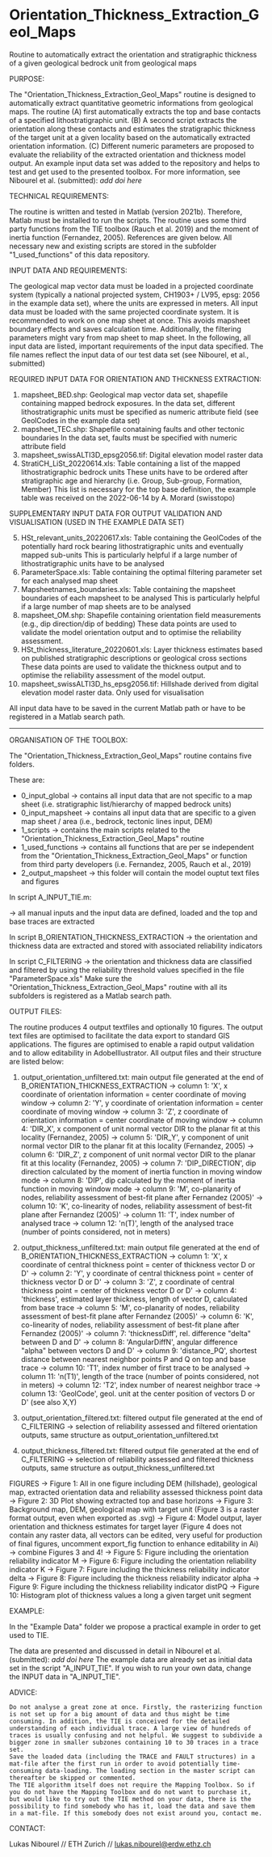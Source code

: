 # Orientation_Thickness_Extraction_Geol_Maps
Routine to automatically extract the orientation and stratigraphic thickness of a given geological bedrock unit from geological maps

PURPOSE:

The "Orientation_Thickness_Extraction_Geol_Maps" routine is designed to automatically extract quantitative geometric informations from geological maps. The routine (A) first automatically extracts the top and base contacts of a specified lithostratigraphic unit. (B) A second script extracts the orientation along these contacts and estimates the stratigraphic thickness of the target unit at a given locality based on the automatically extracted orientation information. (C) Different numeric parameters are proposed to evaluate the reliability of the extracted orientation and thickness model output. An example input data set was added to the repository and helps to test and get used to the presented toolbox. For more information, see Nibourel et al. (submitted): *add doi here*

TECHNICAL REQUIREMENTS:

The routine is written and tested in Matlab (version 2021b). Therefore, Matlab must be installed to run the scripts.
The routine uses some third party functions from the TIE toolbox (Rauch et al. 2019) and the moment of inertia function (Fernandez, 2005).
References are given below. All necessary new and existing scripts are stored in the subfolder "1_used_functions" of this data repository.

INPUT DATA AND REQUIREMENTS:

The geological map vector data must be loaded in a projected coordinate system (typically a national projected system, CH1903+ / LV95, epsg: 2056 in the example data set), where the units are expressed in meters.
All input data must be loaded with the same projected coordinate system. It is recommended to work on one map sheet at once. This avoids mapsheet boundary effects and saves calculation time. Additionally, the filtering parameters might vary from map sheet to map sheet.
In the following, all input data are listed, important requirements of the input data specified. The file names reflect the input data of our test data set (see Nibourel, et al., submitted)

REQUIRED INPUT DATA FOR ORIENTATION AND THICKNESS EXTRACTION:

1. mapsheet_BED.shp:                      Geological map vector data set, shapefile containing mapped bedrock exposures.
                                          In the data set, different lithostratigraphic units must be specified as numeric attribute field (see GeolCodes in the example data set)
2. mapsheet_TEC.shp:                      Shapefile conataining faults and other tectonic boundaries
                                          In the data set, faults must be specified with numeric attribute field
3. mapsheet_swissALTI3D_epsg2056.tif:     Digital elevation model raster data
4. StratiCH_LiSt_20220614.xls:            Table containing a list of the mapped lithostratigraphic bedrock units
                                          These units have to be ordered after stratigraphic age and hierarchy (i.e. Group, Sub-group, Formation, Member)
                                          This list is necessary for the top base definition, the example table was received on the 2022-06-14 by A. Morard (swisstopo)

SUPPLEMENTARY INPUT DATA FOR OUTPUT VALIDATION AND VISUALISATION (USED IN THE EXAMPLE DATA SET)

5. HSt_relevant_units_20220617.xls:       Table containing the GeolCodes of the potentially hard rock bearing lithostratigraphic units and eventually mapped sub-units
                                          This is particularly helpful if a large number of lithostratigraphic units have to be analysed
6. ParameterSpace.xls:                    Table containing the optimal filtering parameter set for each analysed map sheet
7. Mapsheetnames_boundaries.xls:          Table containing the mapsheet boundaries of each mapsheet to be analysed
                                          This is particularly helpful if a large number of map sheets are to be analysed
8. mapsheet_OM.shp:                       Shapefile containing orientation field measurements (e.g., dip direction/dip of bedding)
                                          These data points are used to validate the model orientation output and to optimise the reliability assessment.
9. HSt_thickness_literature_20220601.xls: Layer thickness estimates based on published stratigraphic descriptions or geological cross sections
                                          These data points are used to validate the thickness output and to optimise the reliability assessment of the model output.
10. mapsheet_swissALTI3D_hs_epsg2056.tif: Hillshade derived from digital elevation model raster data. Only used for visualisation

All input data have to be saved in the current Matlab path or have to be registered in a Matlab search path.

***
ORGANISATION OF THE TOOLBOX:

The "Orientation_Thickness_Extraction_Geol_Maps" routine contains five folders.

These are:

- 0_input_global
	-> contains all input data that are not specific to a map sheet (i.e. stratigraphic list/hierarchy of mapped bedrock units)
- 0_input_mapsheet
	-> contains all input data that are specific to a given map sheet / area (i.e., bedrock, tectonic lines input, DEM)
- 1_scripts
	-> contains the main scripts related to the "Orientation_Thickness_Extraction_Geol_Maps" routine
- 1_used_functions
	-> contains all functions that are per se independent from the "Orientation_Thickness_Extraction_Geol_Maps" or function from third party developers (i.e. Fernandez, 2005, Rauch et al., 2019)
- 2_output_mapsheet
	-> this folder will contain the model ouptut text files and figures

In script A_INPUT_TIE.m:

-> all manual inputs and the input data are defined, loaded and the top and base traces are extracted

In script B_ORIENTATION_THICKNESS_EXTRACTION
-> the orientation and thickness data are extracted and stored with associated reliability indicators

In script C_FILTERING
-> the orientation and thickness data are classified and filtered by using the reliability threshold values specified in the file "ParameterSpace.xls"
   Make sure the "Orientation_Thickness_Extraction_Geol_Maps" routine with all its subfolders is registered as a Matlab search path.

OUTPUT FILES:

The routine produces 4 output textfiles and optionally 10 figures.
The output text files are optimised to facilitate the data export to standard GIS applications.
The figures are optimised to enable a rapid output validation and to allow editability in AdobeIllustrator.
All output files and their structure are listed below:

1. output_orientation_unfiltered.txt: main output file generated at the end of B_ORIENTATION_THICKNESS_EXTRACTION 
	-> column 1: 'X', x coordinate of orientation information = center coordinate of moving window
	-> column 2: 'Y', y coordinate of orientation information = center coordinate of moving window
	-> column 3: 'Z', z coordinate of orientation information = center coordinate of moving window
	-> column 4: 'DIR_X', x component of unit normal vector DIR to the planar fit at this locality (Fernandez, 2005) 
	-> column 5: 'DIR_Y', y component of unit normal vector DIR to the planar fit at this locality (Fernandez, 2005)
	-> column 6: 'DIR_Z', z component of unit normal vector DIR to the planar fit at this locality (Fernandez, 2005)
	-> column 7: 'DIP_DIRECTION', dip direction calculated by the moment of inertia function in moving window mode
	-> column 8: 'DIP', dip calculated by the moment of inertia function in moving window mode
	-> column 9: 'M', co-planarity of nodes, reliability assessment of best-fit plane after Fernandez (2005)'
	-> column 10: 'K', co-linearity of nodes, reliability assessment of best-fit plane after Fernandez (2005)'
	-> column 11: 'T', index number of analysed trace
	-> column 12: 'n(T)', length of the analysed trace (number of points considered, not in meters)

2. output_thickness_unfiltered.txt: main output file generated at the end of B_ORIENTATION_THICKNESS_EXTRACTION
	-> column 1: 'X', x coordinate of central thickness point = center of thickness vector D or D'
	-> column 2: 'Y', y coordinate of central thickness point = center of thickness vector D or D'
	-> column 3: 'Z', z coordinate of central thickness point = center of thickness vector D or D'
	-> column 4: 'thickness', estimated layer thickness, length of vector D, calculated from base trace
	-> column 5: 'M', co-planarity of nodes, reliability assessment of best-fit plane after Fernandez (2005)'
	-> column 6: 'K', co-linearity of nodes, reliability assessment of best-fit plane after Fernandez (2005)'
	-> column 7: 'thicknessDiff', rel. difference "delta" between D and D'
	-> column 8: 'AngularDiffN', angular difference "alpha" between vectors D and D'
	-> column 9: 'distance_PQ', shortest distance between nearest neighbor points P and Q on top and base trace
	-> column 10: 'T1', index number of first trace to be analysed
	-> column 11: 'n(T1)', length of the trace (number of points considered, not in meters)
	-> column 12: 'T2', index number of nearest neighbor trace
	-> column 13: 'GeolCode', geol. unit at the center position of vectors D or D' (see also X,Y)

3. output_orientation_filtered.txt: filtered output file generated at the end of C_FILTERING
	-> selection of reliability assessed and filtered orientation outputs, same structure as output_orientation_unfiltered.txt

4. output_thickness_filtered.txt: filtered output file generated at the end of C_FILTERING
	-> selection of reliability assessed and filtered thickness outputs, same structure as output_thickness_unfiltered.txt

FIGURES
	-> Figure 1:     All in one figure including DEM (hillshade), geological map, extracted orientation data and reliability assessed thickness point data
	-> Figure 2:     3D Plot showing extracted top and base horizons
	-> Figure 3:     Background map, DEM, geological map with target unit (Figure 3 is a raster format output, even when exported as .svg)
	-> Figure 4:     Model output, layer orientation and thickness estimates for target layer (Figure 4 does not contain any raster data, all vectors can be edited, very useful for production of final figures, uncomment export_fig function to enhance editability in Ai) -> combine Figures 3 and 4!
	-> Figure 5:     Figure including the orientation reliability indicator M
	-> Figure 6:     Figure including the orientation reliability indicator K
	-> Figure 7:     Figure including the thickness reliability indicator delta
	-> Figure 8:     Figure including the thickness reliability indicator alpha
	-> Figure 9:     Figure including the thickness reliability indicator distPQ
	-> Figure 10:    Histogram plot of thickness values a long a given target unit segment


EXAMPLE:

In the "Example Data" folder we propose a practical example in order to get used to TIE.

The data are presented and discussed in detail in Nibourel et al. (submitted): *add doi here*
The example data are already set as initial data set in the script "A_INPUT_TIE". If you wish to run your own data, change the INPUT data in "A_INPUT_TIE".

ADVICE:

    Do not analyse a great zone at once. Firstly, the rasterizing function is not set up for a big amount of data and thus might be time consuming. In addition, the TIE is conceived for the detailed understanding of each individual trace. A large view of hundreds of traces is usually confusing and not helpful. We suggest to subdivide a bigger zone in smaller subzones containing 10 to 30 traces in a trace set.
    Save the loaded data (including the TRACE and FAULT structures) in a mat-file after the first run in order to avoid potentially time-consuming data-loading. The loading section in the master script can thereafter be skipped or commented.
    The TIE algorithm itself does not require the Mapping Toolbox. So if you do not have the Mapping Toolbox and do not want to purchase it, but would like to try out the TIE method on your data, there is the possibility to find somebody who has it, load the data and save them in a mat-file. If this somebody does not exist around you, contact me.

CONTACT:

Lukas Nibourel // ETH Zurich // lukas.nibourel@erdw.ethz.ch
